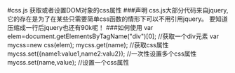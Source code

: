 #css.js
获取或者设置DOM对象的css属性
###声明
css.js大部分代码来自jquery,它的存在是为了在某些只需要简单css函数的情形下可以不用引用jquery。
要知道压缩成一行后jquery也还有90k呢！
###如何使用
    var elem=document.getElementsByTagName("div")[0]; //获取一个div元素
    var mycss=new css(elem);
    mycss.get(name); //获取css属性
    mycss.set({name1:value1,name2:valu2});  //一次性设置多个css属性
    mycss.set(name,value);  //设置一个css属性

